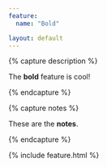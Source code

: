 ```yaml
---
feature:
  name: "Bold"

layout: default
---
```


{% capture description %}

The **bold** feature is cool!

{% endcapture %}


{% capture notes %}

These are the **notes**.

{% endcapture %}


{% include feature.html %}